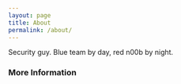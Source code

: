 ```yaml
---
layout: page
title: About
permalink: /about/
---
```


Security guy.  Blue team by day, red n00b by night.

### More Information

